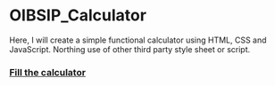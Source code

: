 # OIBSIP_Calculator
Here, I will create a simple functional calculator using HTML, CSS and JavaScript. Northing use of other third party style sheet or script.
<br/>
### <a href="https://jp2004jay.github.io/OIBSIP_Calculator/">Fill the calculator</a>
